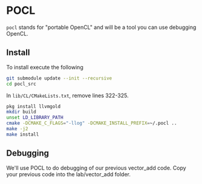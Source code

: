 # POCL
`pocl` stands for "portable OpenCL" and will be a tool you can use debugging OpenCL.

## Install
To install execute the following

```bash
git submodule update --init --recursive
cd pocl_src
```

In `lib/CL/CMakeLists.txt`, remove lines 322-325.

```bash
pkg install llvmgold
mkdir build
unset LD_LIBRARY_PATH
cmake -DCMAKE_C_FLAGS="-llog" -DCMAKE_INSTALL_PREFIX=~/.pocl ..
make -j2
make install
```

## Debugging
We'll use POCL to do debugging of our previous vector_add code.  Copy your previous code  into the lab/vector_add folder.